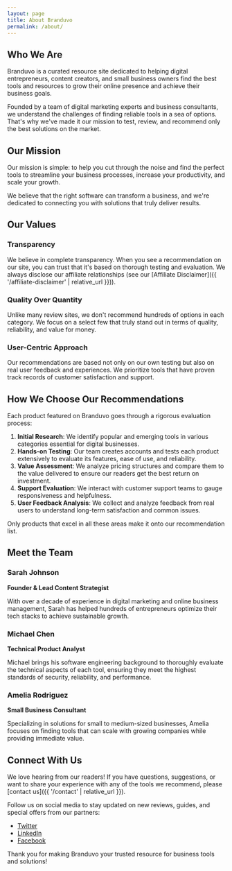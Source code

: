 ```yaml
---
layout: page
title: About Branduvo
permalink: /about/
---
```


## Who We Are

Branduvo is a curated resource site dedicated to helping digital entrepreneurs, content creators, and small business owners find the best tools and resources to grow their online presence and achieve their business goals.

Founded by a team of digital marketing experts and business consultants, we understand the challenges of finding reliable tools in a sea of options. That's why we've made it our mission to test, review, and recommend only the best solutions on the market.

## Our Mission

Our mission is simple: to help you cut through the noise and find the perfect tools to streamline your business processes, increase your productivity, and scale your growth.

We believe that the right software can transform a business, and we're dedicated to connecting you with solutions that truly deliver results.

## Our Values

### Transparency

We believe in complete transparency. When you see a recommendation on our site, you can trust that it's based on thorough testing and evaluation. We always disclose our affiliate relationships (see our [Affiliate Disclaimer]({{ '/affiliate-disclaimer' | relative_url }})).

### Quality Over Quantity

Unlike many review sites, we don't recommend hundreds of options in each category. We focus on a select few that truly stand out in terms of quality, reliability, and value for money.

### User-Centric Approach

Our recommendations are based not only on our own testing but also on real user feedback and experiences. We prioritize tools that have proven track records of customer satisfaction and support.

## How We Choose Our Recommendations

Each product featured on Branduvo goes through a rigorous evaluation process:

1. **Initial Research**: We identify popular and emerging tools in various categories essential for digital businesses.
2. **Hands-on Testing**: Our team creates accounts and tests each product extensively to evaluate its features, ease of use, and reliability.
3. **Value Assessment**: We analyze pricing structures and compare them to the value delivered to ensure our readers get the best return on investment.
4. **Support Evaluation**: We interact with customer support teams to gauge responsiveness and helpfulness.
5. **User Feedback Analysis**: We collect and analyze feedback from real users to understand long-term satisfaction and common issues.

Only products that excel in all these areas make it onto our recommendation list.

## Meet the Team

### Sarah Johnson
**Founder & Lead Content Strategist**

With over a decade of experience in digital marketing and online business management, Sarah has helped hundreds of entrepreneurs optimize their tech stacks to achieve sustainable growth.

### Michael Chen
**Technical Product Analyst**

Michael brings his software engineering background to thoroughly evaluate the technical aspects of each tool, ensuring they meet the highest standards of security, reliability, and performance.

### Amelia Rodriguez
**Small Business Consultant**

Specializing in solutions for small to medium-sized businesses, Amelia focuses on finding tools that can scale with growing companies while providing immediate value.

## Connect With Us

We love hearing from our readers! If you have questions, suggestions, or want to share your experience with any of the tools we recommend, please [contact us]({{ '/contact' | relative_url }}).

Follow us on social media to stay updated on new reviews, guides, and special offers from our partners:

- [Twitter](https://twitter.com/branduvo)
- [LinkedIn](https://linkedin.com/in/branduvo)
- [Facebook](https://facebook.com/branduvo)

Thank you for making Branduvo your trusted resource for business tools and solutions!
